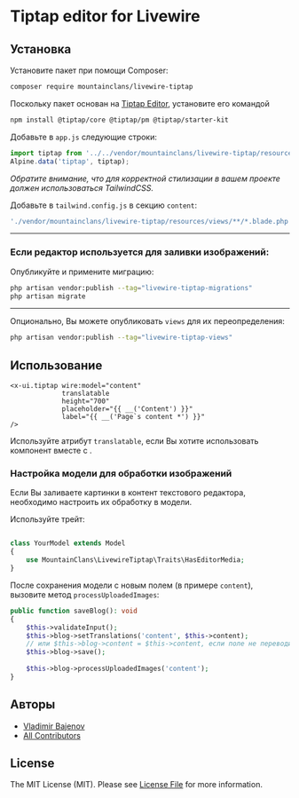 # Tiptap editor for Livewire

## Установка

Установите пакет при помощи Composer:

```bash
composer require mountainclans/livewire-tiptap
```

Поскольку пакет основан на [Tiptap Editor](), установите его командой

```bash
npm install @tiptap/core @tiptap/pm @tiptap/starter-kit
```

Добавьте в `app.js` следующие строки:

```js
import tiptap from '../../vendor/mountainclans/livewire-tiptap/resources/js/tiptap';
Alpine.data('tiptap', tiptap);
```

_Обратите внимание, что для корректной стилизации в вашем проекте должен использоваться TailwindCSS._

Добавьте в `tailwind.config.js` в секцию `content`:

```js
'./vendor/mountainclans/livewire-tiptap/resources/views/**/*.blade.php'
```

---
### Если редактор используется для заливки изображений:

Опубликуйте и примените миграцию:

```bash
php artisan vendor:publish --tag="livewire-tiptap-migrations"
php artisan migrate
```

---
Опционально, Вы можете опубликовать `views` для их переопределения:

```bash
php artisan vendor:publish --tag="livewire-tiptap-views"
```

## Использование

```bladehtml
<x-ui.tiptap wire:model="content"
             translatable
             height="700"
             placeholder="{{ __('Content') }}"
             label="{{ __('Page`s content *') }}"
/>
```

Используйте атрибут `translatable`, если Вы хотите использовать компонент вместе с [<x-translatable>](https://github.com/mountainclans/livewire-translatable).

### Настройка модели для обработки изображений
Если Вы заливаете картинки в контент текстового редактора, необходимо настроить их обработку в модели.

Используйте трейт:

```php

class YourModel extends Model
{
    use MountainClans\LivewireTiptap\Traits\HasEditorMedia;
}
```

После сохранения модели с новым полем (в примере `content`), вызовите метод
`processUploadedImages`:

```php
public function saveBlog(): void
{
    $this->validateInput();
    $this->blog->setTranslations('content', $this->content);
    // или $this->blog->content = $this->content, если поле не переводимое
    $this->blog->save();
    
    $this->blog->processUploadedImages('content');
}
```

## Авторы

- [Vladimir Bajenov](https://github.com/mountainclans)
- [All Contributors](../../contributors)

## License

The MIT License (MIT). Please see [License File](LICENSE.md) for more information.
